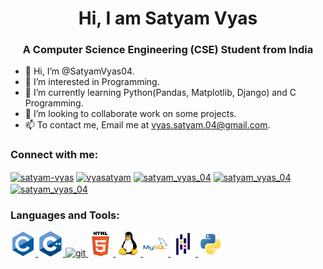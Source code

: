 <h1 align="center">Hi, I am Satyam Vyas</h1>
<h3 align="center">A Computer Science Engineering (CSE) Student from India </h3>

- 👋 Hi, I’m @SatyamVyas04.
- 👀 I’m interested in Programming.
- 🌱 I’m currently learning Python(Pandas, Matplotlib, Django) and C Programming.
- 💞️ I’m looking to collaborate work on some projects.
- 📫 To contact me, Email me at vyas.satyam.04@gmail.com.

<h3 align="left">Connect with me:</h3>
<p align="left">
<a href="https://linkedin.com/in/satyam-vyas" target="blank"><img align="center" src="https://raw.githubusercontent.com/rahuldkjain/github-profile-readme-generator/master/src/images/icons/Social/linked-in-alt.svg" alt="satyam-vyas" height="30" width="40" /></a>
<a href="https://instagram.com/vyasatyam" target="blank"><img align="center" src="https://raw.githubusercontent.com/rahuldkjain/github-profile-readme-generator/master/src/images/icons/Social/instagram.svg" alt="vyasatyam" height="30" width="40" /></a>
<a href="https://www.codechef.com/users/satyam_vyas_04" target="blank"><img align="center" src="https://cdn.jsdelivr.net/npm/simple-icons@3.1.0/icons/codechef.svg" alt="satyam_vyas_04" height="30" width="40" /></a>
<a href="https://www.hackerrank.com/satyam_vyas_04" target="blank"><img align="center" src="https://raw.githubusercontent.com/rahuldkjain/github-profile-readme-generator/master/src/images/icons/Social/hackerrank.svg" alt="satyam_vyas_04" height="30" width="40" /></a>
<a href="https://www.leetcode.com/satyam_vyas_04" target="blank"><img align="center" src="https://raw.githubusercontent.com/rahuldkjain/github-profile-readme-generator/master/src/images/icons/Social/leet-code.svg" alt="satyam_vyas_04" height="30" width="40" /></a>
</p>

<h3 align="left">Languages and Tools:</h3>
<p align="left"> <a href="https://www.cprogramming.com/" target="_blank" rel="noreferrer"> <img src="https://raw.githubusercontent.com/devicons/devicon/master/icons/c/c-original.svg" alt="c" width="40" height="40"/> </a> <a href="https://www.w3schools.com/cpp/" target="_blank" rel="noreferrer"> <img src="https://raw.githubusercontent.com/devicons/devicon/master/icons/cplusplus/cplusplus-original.svg" alt="cplusplus" width="40" height="40"/> </a> <a href="https://git-scm.com/" target="_blank" rel="noreferrer"> <img src="https://www.vectorlogo.zone/logos/git-scm/git-scm-icon.svg" alt="git" width="40" height="40"/> </a> <a href="https://www.w3.org/html/" target="_blank" rel="noreferrer"> <img src="https://raw.githubusercontent.com/devicons/devicon/master/icons/html5/html5-original-wordmark.svg" alt="html5" width="40" height="40"/> </a> <a href="https://www.linux.org/" target="_blank" rel="noreferrer"> <img src="https://raw.githubusercontent.com/devicons/devicon/master/icons/linux/linux-original.svg" alt="linux" width="40" height="40"/> </a> <a href="https://www.mysql.com/" target="_blank" rel="noreferrer"> <img src="https://raw.githubusercontent.com/devicons/devicon/master/icons/mysql/mysql-original-wordmark.svg" alt="mysql" width="40" height="40"/> </a> <a href="https://pandas.pydata.org/" target="_blank" rel="noreferrer"> <img src="https://raw.githubusercontent.com/devicons/devicon/2ae2a900d2f041da66e950e4d48052658d850630/icons/pandas/pandas-original.svg" alt="pandas" width="40" height="40"/> </a> <a href="https://www.python.org" target="_blank" rel="noreferrer"> <img src="https://raw.githubusercontent.com/devicons/devicon/master/icons/python/python-original.svg" alt="python" width="40" height="40"/> </a> </p>
